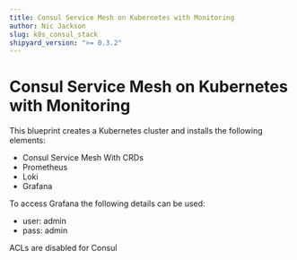 ```yaml
---
title: Consul Service Mesh on Kubernetes with Monitoring
author: Nic Jackson
slug: k8s_consul_stack
shipyard_version: ">= 0.3.2"
---
```


# Consul Service Mesh on Kubernetes with Monitoring

This blueprint creates a Kubernetes cluster and installs the following elements:

* Consul Service Mesh With CRDs
* Prometheus
* Loki
* Grafana

To access Grafana the following details can be used:

* user: admin
* pass: admin

ACLs are disabled for Consul
